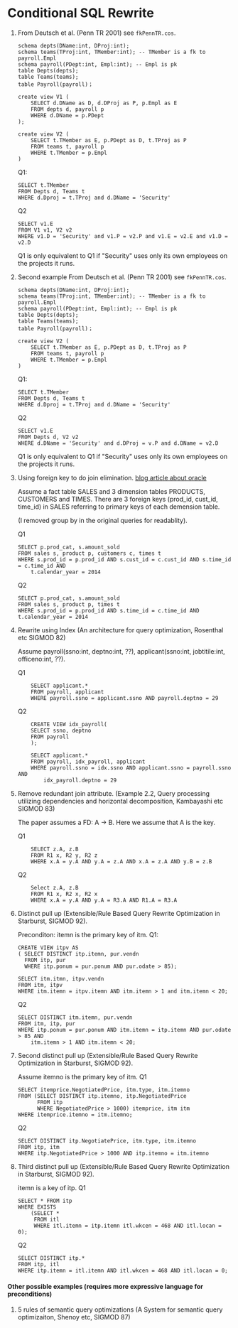 Conditional SQL Rewrite
=======================

1. From Deutsch et al. (Penn TR 2001) see `fkPennTR.cos`. 
    ```
    schema depts(DName:int, DProj:int);
    schema teams(TProj:int, TMember:int); -- TMember is a fk to payroll.Empl
    schema payroll(PDept:int, Empl:int); -- Empl is pk
    table Depts(depts);
    table Teams(teams);
    table Payroll(payroll)；
    ```

    ```
    create view V1 (
        SELECT d.DName as D, d.DProj as P, p.Empl as E
        FROM depts d, payroll p
        WHERE d.DName = p.PDept
    );

    create view V2 (
        SELECT t.TMember as E, p.PDept as D, t.TProj as P
        FROM teams t, payroll p
        WHERE t.TMember = p.Empl
    )
    ```

    Q1:
    ```
    SELECT t.TMember
    FROM Depts d, Teams t
    WHERE d.Dproj = t.TProj and d.DName = 'Security'
    ```

    Q2
    ```
    SELECT v1.E
    FROM V1 v1, V2 v2
    WHERE v1.D = 'Security' and v1.P = v2.P and v1.E = v2.E and v1.D = v2.D
    ```

    Q1 is only equivalent to Q1 if "Security" uses only its own employees on the projects it runs. 

2. Second example From Deutsch et al. (Penn TR 2001) see `fkPennTR.cos`. 
    ```
    schema depts(DName:int, DProj:int);
    schema teams(TProj:int, TMember:int); -- TMember is a fk to payroll.Empl
    schema payroll(PDept:int, Empl:int); -- Empl is pk
    table Depts(depts);
    table Teams(teams);
    table Payroll(payroll)；
    ```

    ```
    create view V2 (
        SELECT t.TMember as E, p.PDept as D, t.TProj as P
        FROM teams t, payroll p
        WHERE t.TMember = p.Empl
    )
    ```

    Q1:
    ```
    SELECT t.TMember
    FROM Depts d, Teams t
    WHERE d.Dproj = t.TProj and d.DName = 'Security'
    ```

    Q2
    ```
    SELECT v1.E
    FROM Depts d, V2 v2
    WHERE d.DName = 'Security' and d.DProj = v.P and d.DName = v2.D
    ```

    Q1 is only equivalent to Q1 if "Security" uses only its own employees on the projects it runs. 


3. Using foreign key to do join elimination. [blog article about oracle](https://danischnider.wordpress.com/2015/12/01/foreign-key-constraints-in-an-oracle-data-warehouse/)

    Assume a fact table SALES and 3 dimension tables PRODUCTS, CUSTOMERS and TIMES. There are 3 foreign keys (prod_id, cust_id, time_id) in SALES referring to primary keys of each demension table. 

    (I removed group by in the original queries for readablity).

    Q1
    ```
    SELECT p.prod_cat, s.amount_sold
    FROM sales s, product p, customers c, times t
    WHERE s.prod_id = p.prod_id AND s.cust_id = c.cust_id AND s.time_id = c.time_id AND
        t.calendar_year = 2014 
    ```

    Q2
    ```
    SELECT p.prod_cat, s.amount_sold
    FROM sales s, product p, times t
    WHERE s.prod_id = p.prod_id AND s.time_id = c.time_id AND t.calendar_year = 2014 
    ```

4. Rewrite using Index (An architecture for query optimization, Rosenthal etc SIGMOD 82)

    Assume payroll(ssno:int, deptno:int, ??), applicant(ssno:int, jobtitile:int, officeno:int, ??).

    Q1
    ``` 
        SELECT applicant.*
        FROM payroll, applicant
        WHERE payroll.ssno = applicant.ssno AND payroll.deptno = 29
    ```

    Q2
    ```
        CREATE VIEW idx_payroll(
        SELECT ssno, deptno
        FROM payroll
        );

        SELECT applicant.*
        FROM payroll, idx_payroll, applicant
        WHERE payroll.ssno = idx.ssno AND applicant.ssno = payroll.ssno AND 
            idx_payroll.deptno = 29 
    ```

5. Remove redundant join attribute. (Example 2.2, Query processing utilizing dependencies and horizontal decomposition, Kambayashi etc SIGMOD 83)

    The paper assumes a FD: A -> B. Here we assume that A is the key.

    Q1
    ```
        SELECT z.A, z.B
        FROM R1 x, R2 y, R2 z
        WHERE x.A = y.A AND y.A = z.A AND x.A = z.A AND y.B = z.B
    ```

    Q2
    ```
        Select z.A, z.B
        FROM R1 x, R2 x, R2 x
        WHERE x.A = y.A AND y.A = R3.A AND R1.A = R3.A
    ```

6. Distinct pull up (Extensible/Rule Based Query Rewrite Optimization in Starburst, SIGMOD 92).
    
   Preconditon: itemn is the primary key of itm.
    Q1:
    ``` 
    CREATE VIEW itpv AS
    ( SELECT DISTINCT itp.itemn, pur.vendn
      FROM itp, pur
      WHERE itp.ponum = pur.ponum AND pur.odate > 85);
    
    SELECT itm.itmn, itpv.vendn 
    FROM itm, itpv
    WHERE itm.itemn = itpv.itemn AND itm.itemn > 1 and itm.itemn < 20;
    ```

    Q2
    ```
    SELECT DISTINCT itm.itemn, pur.vendn
    FROM itm, itp, pur
    WHERE itp.ponum = pur.ponum AND itm.itemn = itp.itemn AND pur.odate > 85 AND
        itm.itemn > 1 AND itm.itemn < 20;
    ```


7. Second distinct pull up (Extensible/Rule Based Query Rewrite Optimization in Starburst, SIGMOD 92).

    Assume itemno is the primary key of itm.
    Q1
    ```  
    SELECT itemprice.NegotiatedPrice, itm.type, itm.itemno
    FROM (SELECT DISTINCT itp.itemno, itp.NegotiatedPrice 
          FROM itp
          WHERE NegotiatedPrice > 1000) itemprice, itm itm
    WHERE itemprice.itemno = itm.itemno;
    ```

    Q2
    ```
    SELECT DISTINCT itp.NegotiatePrice, itm.type, itm.itemno
    FROM itp, itm
    WHERE itp.NegotiatedPrice > 1000 AND itp.itemno = itm.itemno
    ```
 
8. Third distinct pull up (Extensible/Rule Based Query Rewrite Optimization in Starburst, SIGMOD 92).   

    itemn is a key of itp. 
    Q1
    ```
    SELECT * FROM itp
    WHERE EXISTS
        (SELECT * 
         FROM itl
         WHERE itl.itemn = itp.itemn itl.wkcen = 468 AND itl.locan = 0);
    ```

    Q2
    ```
    SELECT DISTINCT itp.* 
    FROM itp, itl
    WHERE itp.itemn = itl.itemn AND itl.wkcen = 468 AND itl.locan = 0;
    ```

#### Other possible examples (requires more expressive language for preconditions)
1. 5 rules of semantic query optimizations (A System for semantic query optimizaiton, Shenoy etc, SIGMOD 87)